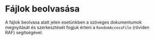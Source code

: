 # Fájlok beolvasása

A fájlok beolvasa alatt jelen esetünkben a szöveges dokumentumok megnyitását és szerkesztését fogjuk érteni a `RandomAccessFile` \(röviden RAF\) segítségével.

